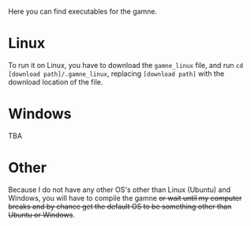 Here you can find executables for the gamne.

# Linux
To run it on Linux, you have to download the `gamne_linux` file, and run `cd [download path]/.gamne_linux`, replacing `[download path]` with the download location of the file.

# Windows
TBA

# Other
Because I do not have any other OS's other than Linux (Ubuntu) and Windows, you will have to compile the gamne ~~or wait until my computer breaks and by chance get the default OS to be something other than Ubuntu or Windows~~.
